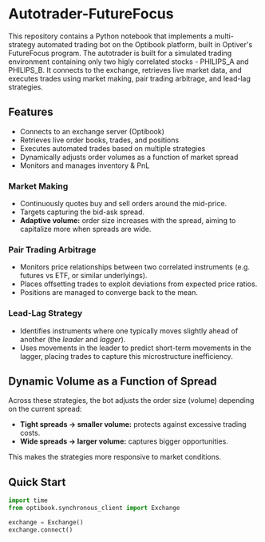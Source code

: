# Autotrader-FutureFocus

This repository contains a Python notebook that implements a multi-strategy automated trading bot on the Optibook platform, built in Optiver's FutureFocus program. The autotrader is built for a simulated trading environment containing only two higly correlated stocks - PHILIPS_A and PHILIPS_B. It connects to the exchange, retrieves live market data, and executes trades using market making, pair trading arbitrage, and lead-lag strategies.

## Features

- Connects to an exchange server (Optibook)
- Retrieves live order books, trades, and positions  
- Executes automated trades based on multiple strategies  
- Dynamically adjusts order volumes as a function of market spread  
- Monitors and manages inventory & PnL

### Market Making
- Continuously quotes buy and sell orders around the mid-price.
- Targets capturing the bid-ask spread.
- **Adaptive volume:** order size increases with the spread, aiming to capitalize more when spreads are wide.

### Pair Trading Arbitrage
- Monitors price relationships between two correlated instruments (e.g. futures vs ETF, or similar underlyings).
- Places offsetting trades to exploit deviations from expected price ratios.
- Positions are managed to converge back to the mean.

### Lead-Lag Strategy
- Identifies instruments where one typically moves slightly ahead of another (the *leader* and *lagger*).
- Uses movements in the leader to predict short-term movements in the lagger, placing trades to capture this microstructure inefficiency.


## Dynamic Volume as a Function of Spread
Across these strategies, the bot adjusts the order size (volume) depending on the current spread:
- **Tight spreads → smaller volume:** protects against excessive trading costs.
- **Wide spreads → larger volume:** captures bigger opportunities.

This makes the strategies more responsive to market conditions.


## Quick Start

```python
import time
from optibook.synchronous_client import Exchange

exchange = Exchange()
exchange.connect()


